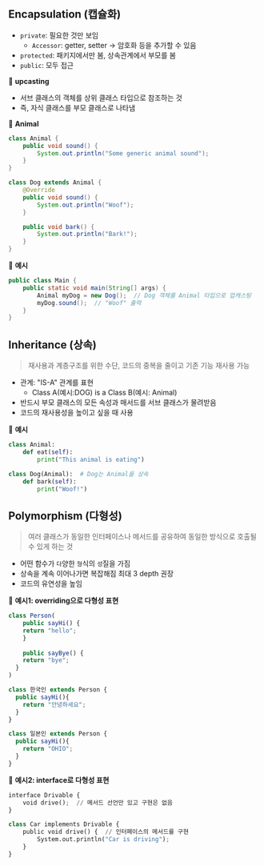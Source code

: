## Encapsulation (캡슐화)

- `private`: 필요한 것만 보임
  - `Accessor`: getter, setter -> 암호화 등을 추가할 수 있음
- `protected`: 패키지에서만 봄, 상속관계에서 부모를 봄
- `public`: 모두 접근

📌 **upcasting**

- 서브 클래스의 객체를 상위 클래스 타입으로 참조하는 것
- 즉, 자식 클래스를 부모 클래스로 나타냄

🌈 **Animal**

```java
class Animal {
    public void sound() {
        System.out.println("Some generic animal sound");
    }
}

class Dog extends Animal {
    @Override
    public void sound() {
        System.out.println("Woof");
    }

    public void bark() {
        System.out.println("Bark!");
    }
}
```

🌈 **예시**

```java
public class Main {
    public static void main(String[] args) {
        Animal myDog = new Dog();  // Dog 객체를 Animal 타입으로 업캐스팅
        myDog.sound();  // "Woof" 출력
    }
}
```



## Inheritance (상속)

> 재사용과 계층구조를 위한 수단, 코드의 중복을 줄이고 기존 기능 재사용 가능

- 관계: "IS-A" 관계를 표현
  - Class A(예시:DOG) is a Class B(예시: Animal)
- 반드시 부모 클래스의 모든 속성과 매서드를 서브 클래스가 물려받음
- 코드의 재사용성을 높이고 싶을 때 사용

🌈 **예시**

```python
class Animal:
    def eat(self):
        print("This animal is eating")

class Dog(Animal):  # Dog는 Animal을 상속
    def bark(self):
        print("Woof!")
```



## Polymorphism (다형성)

> 여러 클래스가 동일한 인터페이스나 메서드를 공유하여 동일한 방식으로 호출될 수 있게 하는 것

- 어떤 함수가 `다`양한 `형`식의 `성`질을 가짐
- 상속을 계속 이어나가면 복잡해짐 최대 3 depth 권장
- 코드의 유연성을 높임



🌈 **예시1: overriding으로 다형성 표현**

```typescript
class Person(
	public sayHi() {
  	return "hello";
	}
	
	public sayBye() {
    return "bye";
  }
)

class 한국인 extends Person {
  public sayHi(){
    return "안녕하세요";
  }
}

class 일본인 extends Person {
  public sayHi(){
    return "OHIO";
  }
}
```



🌈 **예시2: interface로 다형성 표현**

```python
interface Drivable {
    void drive();  // 메서드 선언만 있고 구현은 없음
}

class Car implements Drivable {
    public void drive() {  // 인터페이스의 메서드를 구현
        System.out.println("Car is driving");
    }
}
```



